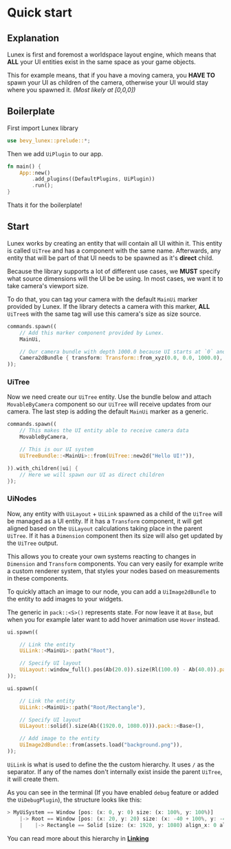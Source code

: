 # Quick start

## Explanation

Lunex is first and foremost a worldspace layout engine, which means that **ALL** your UI entities exist in the same space as your game objects.

This for example means, that if you have a moving camera, you **HAVE TO** spawn your UI as children of the camera, otherwise your UI would stay where you spawned it. _(Most likely at [0,0,0])_

## Boilerplate

First import Lunex library

```rust
use bevy_lunex::prelude::*;
```

Then we add `UiPlugin` to our app.

```rust
fn main() {
    App::new()
        .add_plugins((DefaultPlugins, UiPlugin))
        .run();
}
```

Thats it for the boilerplate!

## Start

Lunex works by creating an entity that will contain all UI within it. This entity is called `UiTree` and has a component with the same name. Afterwards, any entity that will be part of that UI needs to be spawned as it's **direct** child.

Because the library supports a lot of different use cases, we **MUST** specify what source dimensions will the UI be be using. In most cases, we want it to take camera's viewport size.

To do that, you can tag your camera with the default `MainUi` marker provided by Lunex. If the library detects a camera with this marker, **ALL** `UiTree`s with the same tag will use this camera's size as size source.

```rust
commands.spawn((
    // Add this marker component provided by Lunex.
    MainUi,

    // Our camera bundle with depth 1000.0 because UI starts at `0` and goes up with each layer.
    Camera2dBundle { transform: Transform::from_xyz(0.0, 0.0, 1000.0), ..default() }
));
```

### UiTree

Now we need create our `UiTree` entity. Use the bundle below and attach `MovableByCamera` component so our `UiTree` will receive updates from our camera. The last step is adding the default `MainUi` marker as a generic.

```rust
commands.spawn((
    // This makes the UI entity able to receive camera data
    MovableByCamera,

    // This is our UI system
    UiTreeBundle::<MainUi>::from(UiTree::new2d("Hello UI!")),

)).with_children(|ui| {
    // Here we will spawn our UI as direct children
});
```

### UiNodes

Now, any entity with `UiLayout` + `UiLink` spawned as a child of the `UiTree` will be managed as a UI entity. If it has a `Transform` component, it will get aligned based on the `UiLayout` calculations taking place in the parent `UiTree`. If it has a `Dimension` component then its size will also get updated by the `UiTree` output.

This allows you to create your own systems reacting to changes in `Dimension` and `Transform` components.
You can very easily for example write a custom renderer system, that styles your nodes based on measurements in these components.

To quickly attach an image to our node, you can add a `UiImage2dBundle` to the entity to add images to your widgets.

The generic in `pack::<S>()` represents state. For now leave it at `Base`, but when you for example later want to add hover animation use `Hover` instead.

```rust
ui.spawn((

    // Link the entity
    UiLink::<MainUi>::path("Root"),

    // Specify UI layout
    UiLayout::window_full().pos(Ab(20.0)).size(Rl(100.0) - Ab(40.0)).pack::<Base>(),
));

ui.spawn((

    // Link the entity
    UiLink::<MainUi>::path("Root/Rectangle"),

    // Specify UI layout
    UiLayout::solid().size(Ab((1920.0, 1080.0))).pack::<Base>(),

    // Add image to the entity
    UiImage2dBundle::from(assets.load("background.png")),
));
```

`UiLink` is what is used to define the the custom hierarchy. It uses `/` as the separator. If any of the names don't internally exist inside the parent `UiTree`, it will create them.

As you can see in the terminal (If you have enabled `debug` feature or added the `UiDebugPlugin`), the structure looks like this:
```rust
> MyUiSystem == Window [pos: (x: 0, y: 0) size: (x: 100%, y: 100%)]
    |-> Root == Window [pos: (x: 20, y: 20) size: (x: -40 + 100%, y: -40 + 100%)]
    |    |-> Rectangle == Solid [size: (x: 1920, y: 1080) align_x: 0 align_y: 0]
```

You can read more about this hierarchy in [**Linking**](advanced/linking.md)
